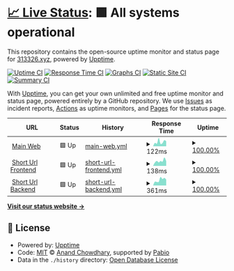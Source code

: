 # [📈 Live Status](https://monitor.313326.xyz): <!--live status--> **🟩 All systems operational**

This repository contains the open-source uptime monitor and status page for [313326.xyz](https://313326.xyz), powered by [Upptime](https://github.com/upptime/upptime).

[![Uptime CI](https://github.com/313326/monitor/workflows/Uptime%20CI/badge.svg)](https://github.com/313326/monitor/actions?query=workflow%3A%22Uptime+CI%22)
[![Response Time CI](https://github.com/313326/monitor/workflows/Response%20Time%20CI/badge.svg)](https://github.com/313326/monitor/actions?query=workflow%3A%22Response+Time+CI%22)
[![Graphs CI](https://github.com/313326/monitor/workflows/Graphs%20CI/badge.svg)](https://github.com/313326/monitor/actions?query=workflow%3A%22Graphs+CI%22)
[![Static Site CI](https://github.com/313326/monitor/workflows/Static%20Site%20CI/badge.svg)](https://github.com/313326/monitor/actions?query=workflow%3A%22Static+Site+CI%22)
[![Summary CI](https://github.com/313326/monitor/workflows/Summary%20CI/badge.svg)](https://github.com/313326/monitor/actions?query=workflow%3A%22Summary+CI%22)

With [Upptime](https://upptime.js.org), you can get your own unlimited and free uptime monitor and status page, powered entirely by a GitHub repository. We use [Issues](https://github.com/313326/monitor/issues) as incident reports, [Actions](https://github.com/313326/monitor/actions) as uptime monitors, and [Pages](https://monitor.313326.xyz) for the status page.

<!--start: status pages-->
<!-- This summary is generated by Upptime (https://github.com/upptime/upptime) -->
<!-- Do not edit this manually, your changes will be overwritten -->
<!-- prettier-ignore -->
| URL | Status | History | Response Time | Uptime |
| --- | ------ | ------- | ------------- | ------ |
| <img alt="" src="https://icons.duckduckgo.com/ip3/313326.xyz.ico" height="13"> [Main Web](https://313326.xyz/) | 🟩 Up | [main-web.yml](https://github.com/313326/monitor/commits/HEAD/history/main-web.yml) | <details><summary><img alt="Response time graph" src="./graphs/main-web/response-time-week.png" height="20"> 122ms</summary><br><a href="https://monitor.313326.xyz/history/main-web"><img alt="Response time 117" src="https://img.shields.io/endpoint?url=https%3A%2F%2Fraw.githubusercontent.com%2F313326%2Fmonitor%2FHEAD%2Fapi%2Fmain-web%2Fresponse-time.json"></a><br><a href="https://monitor.313326.xyz/history/main-web"><img alt="24-hour response time 88" src="https://img.shields.io/endpoint?url=https%3A%2F%2Fraw.githubusercontent.com%2F313326%2Fmonitor%2FHEAD%2Fapi%2Fmain-web%2Fresponse-time-day.json"></a><br><a href="https://monitor.313326.xyz/history/main-web"><img alt="7-day response time 122" src="https://img.shields.io/endpoint?url=https%3A%2F%2Fraw.githubusercontent.com%2F313326%2Fmonitor%2FHEAD%2Fapi%2Fmain-web%2Fresponse-time-week.json"></a><br><a href="https://monitor.313326.xyz/history/main-web"><img alt="30-day response time 117" src="https://img.shields.io/endpoint?url=https%3A%2F%2Fraw.githubusercontent.com%2F313326%2Fmonitor%2FHEAD%2Fapi%2Fmain-web%2Fresponse-time-month.json"></a><br><a href="https://monitor.313326.xyz/history/main-web"><img alt="1-year response time 117" src="https://img.shields.io/endpoint?url=https%3A%2F%2Fraw.githubusercontent.com%2F313326%2Fmonitor%2FHEAD%2Fapi%2Fmain-web%2Fresponse-time-year.json"></a></details> | <details><summary><a href="https://monitor.313326.xyz/history/main-web">100.00%</a></summary><a href="https://monitor.313326.xyz/history/main-web"><img alt="All-time uptime 100.00%" src="https://img.shields.io/endpoint?url=https%3A%2F%2Fraw.githubusercontent.com%2F313326%2Fmonitor%2FHEAD%2Fapi%2Fmain-web%2Fuptime.json"></a><br><a href="https://monitor.313326.xyz/history/main-web"><img alt="24-hour uptime 100.00%" src="https://img.shields.io/endpoint?url=https%3A%2F%2Fraw.githubusercontent.com%2F313326%2Fmonitor%2FHEAD%2Fapi%2Fmain-web%2Fuptime-day.json"></a><br><a href="https://monitor.313326.xyz/history/main-web"><img alt="7-day uptime 100.00%" src="https://img.shields.io/endpoint?url=https%3A%2F%2Fraw.githubusercontent.com%2F313326%2Fmonitor%2FHEAD%2Fapi%2Fmain-web%2Fuptime-week.json"></a><br><a href="https://monitor.313326.xyz/history/main-web"><img alt="30-day uptime 100.00%" src="https://img.shields.io/endpoint?url=https%3A%2F%2Fraw.githubusercontent.com%2F313326%2Fmonitor%2FHEAD%2Fapi%2Fmain-web%2Fuptime-month.json"></a><br><a href="https://monitor.313326.xyz/history/main-web"><img alt="1-year uptime 100.00%" src="https://img.shields.io/endpoint?url=https%3A%2F%2Fraw.githubusercontent.com%2F313326%2Fmonitor%2FHEAD%2Fapi%2Fmain-web%2Fuptime-year.json"></a></details>
| <img alt="" src="https://icons.duckduckgo.com/ip3/link.313326.xyz.ico" height="13"> [Short Url Frontend](https://link.313326.xyz/) | 🟩 Up | [short-url-frontend.yml](https://github.com/313326/monitor/commits/HEAD/history/short-url-frontend.yml) | <details><summary><img alt="Response time graph" src="./graphs/short-url-frontend/response-time-week.png" height="20"> 138ms</summary><br><a href="https://monitor.313326.xyz/history/short-url-frontend"><img alt="Response time 195" src="https://img.shields.io/endpoint?url=https%3A%2F%2Fraw.githubusercontent.com%2F313326%2Fmonitor%2FHEAD%2Fapi%2Fshort-url-frontend%2Fresponse-time.json"></a><br><a href="https://monitor.313326.xyz/history/short-url-frontend"><img alt="24-hour response time 111" src="https://img.shields.io/endpoint?url=https%3A%2F%2Fraw.githubusercontent.com%2F313326%2Fmonitor%2FHEAD%2Fapi%2Fshort-url-frontend%2Fresponse-time-day.json"></a><br><a href="https://monitor.313326.xyz/history/short-url-frontend"><img alt="7-day response time 138" src="https://img.shields.io/endpoint?url=https%3A%2F%2Fraw.githubusercontent.com%2F313326%2Fmonitor%2FHEAD%2Fapi%2Fshort-url-frontend%2Fresponse-time-week.json"></a><br><a href="https://monitor.313326.xyz/history/short-url-frontend"><img alt="30-day response time 195" src="https://img.shields.io/endpoint?url=https%3A%2F%2Fraw.githubusercontent.com%2F313326%2Fmonitor%2FHEAD%2Fapi%2Fshort-url-frontend%2Fresponse-time-month.json"></a><br><a href="https://monitor.313326.xyz/history/short-url-frontend"><img alt="1-year response time 195" src="https://img.shields.io/endpoint?url=https%3A%2F%2Fraw.githubusercontent.com%2F313326%2Fmonitor%2FHEAD%2Fapi%2Fshort-url-frontend%2Fresponse-time-year.json"></a></details> | <details><summary><a href="https://monitor.313326.xyz/history/short-url-frontend">100.00%</a></summary><a href="https://monitor.313326.xyz/history/short-url-frontend"><img alt="All-time uptime 100.00%" src="https://img.shields.io/endpoint?url=https%3A%2F%2Fraw.githubusercontent.com%2F313326%2Fmonitor%2FHEAD%2Fapi%2Fshort-url-frontend%2Fuptime.json"></a><br><a href="https://monitor.313326.xyz/history/short-url-frontend"><img alt="24-hour uptime 100.00%" src="https://img.shields.io/endpoint?url=https%3A%2F%2Fraw.githubusercontent.com%2F313326%2Fmonitor%2FHEAD%2Fapi%2Fshort-url-frontend%2Fuptime-day.json"></a><br><a href="https://monitor.313326.xyz/history/short-url-frontend"><img alt="7-day uptime 100.00%" src="https://img.shields.io/endpoint?url=https%3A%2F%2Fraw.githubusercontent.com%2F313326%2Fmonitor%2FHEAD%2Fapi%2Fshort-url-frontend%2Fuptime-week.json"></a><br><a href="https://monitor.313326.xyz/history/short-url-frontend"><img alt="30-day uptime 100.00%" src="https://img.shields.io/endpoint?url=https%3A%2F%2Fraw.githubusercontent.com%2F313326%2Fmonitor%2FHEAD%2Fapi%2Fshort-url-frontend%2Fuptime-month.json"></a><br><a href="https://monitor.313326.xyz/history/short-url-frontend"><img alt="1-year uptime 100.00%" src="https://img.shields.io/endpoint?url=https%3A%2F%2Fraw.githubusercontent.com%2F313326%2Fmonitor%2FHEAD%2Fapi%2Fshort-url-frontend%2Fuptime-year.json"></a></details>
| <img alt="" src="https://icons.duckduckgo.com/ip3/l.313326.xyz.ico" height="13"> [Short Url Backend](https://l.313326.xyz/) | 🟩 Up | [short-url-backend.yml](https://github.com/313326/monitor/commits/HEAD/history/short-url-backend.yml) | <details><summary><img alt="Response time graph" src="./graphs/short-url-backend/response-time-week.png" height="20"> 361ms</summary><br><a href="https://monitor.313326.xyz/history/short-url-backend"><img alt="Response time 307" src="https://img.shields.io/endpoint?url=https%3A%2F%2Fraw.githubusercontent.com%2F313326%2Fmonitor%2FHEAD%2Fapi%2Fshort-url-backend%2Fresponse-time.json"></a><br><a href="https://monitor.313326.xyz/history/short-url-backend"><img alt="24-hour response time 114" src="https://img.shields.io/endpoint?url=https%3A%2F%2Fraw.githubusercontent.com%2F313326%2Fmonitor%2FHEAD%2Fapi%2Fshort-url-backend%2Fresponse-time-day.json"></a><br><a href="https://monitor.313326.xyz/history/short-url-backend"><img alt="7-day response time 361" src="https://img.shields.io/endpoint?url=https%3A%2F%2Fraw.githubusercontent.com%2F313326%2Fmonitor%2FHEAD%2Fapi%2Fshort-url-backend%2Fresponse-time-week.json"></a><br><a href="https://monitor.313326.xyz/history/short-url-backend"><img alt="30-day response time 307" src="https://img.shields.io/endpoint?url=https%3A%2F%2Fraw.githubusercontent.com%2F313326%2Fmonitor%2FHEAD%2Fapi%2Fshort-url-backend%2Fresponse-time-month.json"></a><br><a href="https://monitor.313326.xyz/history/short-url-backend"><img alt="1-year response time 307" src="https://img.shields.io/endpoint?url=https%3A%2F%2Fraw.githubusercontent.com%2F313326%2Fmonitor%2FHEAD%2Fapi%2Fshort-url-backend%2Fresponse-time-year.json"></a></details> | <details><summary><a href="https://monitor.313326.xyz/history/short-url-backend">100.00%</a></summary><a href="https://monitor.313326.xyz/history/short-url-backend"><img alt="All-time uptime 100.00%" src="https://img.shields.io/endpoint?url=https%3A%2F%2Fraw.githubusercontent.com%2F313326%2Fmonitor%2FHEAD%2Fapi%2Fshort-url-backend%2Fuptime.json"></a><br><a href="https://monitor.313326.xyz/history/short-url-backend"><img alt="24-hour uptime 100.00%" src="https://img.shields.io/endpoint?url=https%3A%2F%2Fraw.githubusercontent.com%2F313326%2Fmonitor%2FHEAD%2Fapi%2Fshort-url-backend%2Fuptime-day.json"></a><br><a href="https://monitor.313326.xyz/history/short-url-backend"><img alt="7-day uptime 100.00%" src="https://img.shields.io/endpoint?url=https%3A%2F%2Fraw.githubusercontent.com%2F313326%2Fmonitor%2FHEAD%2Fapi%2Fshort-url-backend%2Fuptime-week.json"></a><br><a href="https://monitor.313326.xyz/history/short-url-backend"><img alt="30-day uptime 100.00%" src="https://img.shields.io/endpoint?url=https%3A%2F%2Fraw.githubusercontent.com%2F313326%2Fmonitor%2FHEAD%2Fapi%2Fshort-url-backend%2Fuptime-month.json"></a><br><a href="https://monitor.313326.xyz/history/short-url-backend"><img alt="1-year uptime 100.00%" src="https://img.shields.io/endpoint?url=https%3A%2F%2Fraw.githubusercontent.com%2F313326%2Fmonitor%2FHEAD%2Fapi%2Fshort-url-backend%2Fuptime-year.json"></a></details>

<!--end: status pages-->

[**Visit our status website →**](https://monitor.313326.xyz)

## 📄 License

- Powered by: [Upptime](https://github.com/upptime/upptime)
- Code: [MIT](./LICENSE) © [Anand Chowdhary](https://anandchowdhary.com), supported by [Pabio](https://pabio.com)
- Data in the `./history` directory: [Open Database License](https://opendatacommons.org/licenses/odbl/1-0/)
